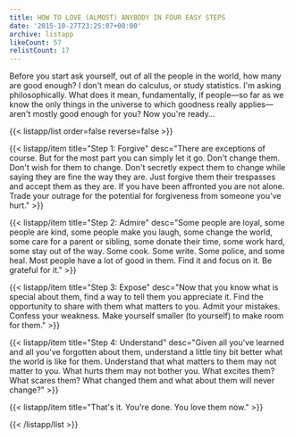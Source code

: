 ```yaml
---
title: HOW TO LOVE (ALMOST) ANYBODY IN FOUR EASY STEPS
date: '2015-10-27T23:25:07+00:00'
archive: listapp
likeCount: 57
relistCount: 17
---
```


Before you start ask yourself, out of all the people in the world, how many are good enough? I don't mean do calculus, or study statistics. I'm asking philosophically. What does it mean, fundamentally, if people—so far as we know the only things in the universe to which goodness really applies—aren't mostly good enough for you? Now you're ready…

{{< listapp/list order=false reverse=false >}}

   {{< listapp/item title="Step 1: Forgive"
      desc="There are exceptions of course. But for the most part you can simply let it go. Don't change them. Don't wish for them to change. Don't secretly expect them to change while saying they are fine the way they are. Just forgive them their trespasses and accept them as they are. If you have been affronted you are not alone. Trade your outrage for the potential for forgiveness from someone you've hurt." >}}

   {{< listapp/item title="Step 2: Admire"
      desc="Some people are loyal, some people are kind, some people make you laugh, some change the world, some care for a parent or sibling, some donate their time, some work hard, some stay out of the way. Some cook. Some write. Some police, and some heal. Most people have a lot of good in them. Find it and focus on it. Be grateful for it." >}}

   {{< listapp/item title="Step 3: Expose"
      desc="Now that you know what is special about them, find a way to tell them you appreciate it. Find the opportunity to share with them what matters to you. Admit your mistakes. Confess your weakness. Make yourself smaller (to yourself) to make room for them." >}}

   {{< listapp/item title="Step 4: Understand"
      desc="Given all you've learned and all you've forgotten about them, understand a little tiny bit better what the world is like for them. Understand that what matters to them may not matter to you. What hurts them may not bother you. What excites them? What scares them? What changed them and what about them will never change?" >}}

   {{< listapp/item title="That's it. You're done. You love them now." >}}

{{< /listapp/list >}}
